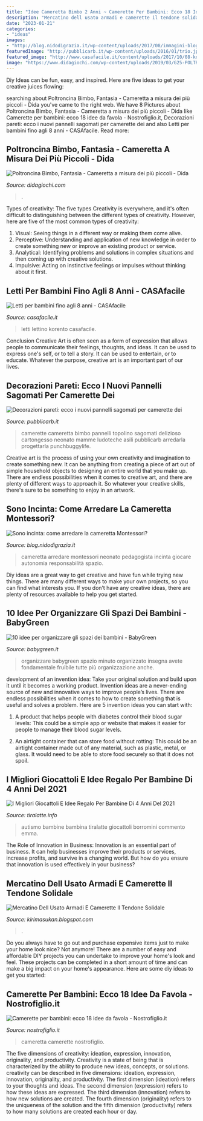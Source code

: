```yaml
---
title: "Idee Cameretta Bimbo 2 Anni ~ Camerette Per Bambini: Ecco 18 Idee Da Favola"
description: "Mercatino dell usato armadi e camerette il tendone solidale"
date: "2023-01-21"
categories:
- "ideas"
images:
- "http://blog.nidodigrazia.it/wp-content/uploads/2017/08/immagini-blog-2017-11.jpg"
featuredImage: "http://pubblicarb.it/wp-content/uploads/2016/01/trio.jpg"
featured_image: "http://www.casafacile.it/content/uploads/2017/10/08-korento-lomokids.jpg"
image: "https://www.didagiochi.com/wp-content/uploads/2019/03/G25-POLTRONCINA-IN-LEGNO-CON-RIVESTIMENTO-3-3.jpg"
---
```



Diy Ideas can be fun, easy, and inspired. Here are five ideas to get your creative juices flowing:

	

		
searching about Poltroncina Bimbo, Fantasia - Cameretta a misura dei più piccoli - Dida you've came to the right web. We have 8 Pictures about Poltroncina Bimbo, Fantasia - Cameretta a misura dei più piccoli - Dida like Camerette per bambini: ecco 18 idee da favola - Nostrofiglio.it, Decorazioni pareti: ecco i nuovi pannelli sagomati per camerette dei and also Letti per bambini fino agli 8 anni - CASAfacile. Read more:
		
    
## Poltroncina Bimbo, Fantasia - Cameretta A Misura Dei Più Piccoli - Dida

<img loading=lazy src="https://www.didagiochi.com/wp-content/uploads/2019/03/G25-POLTRONCINA-IN-LEGNO-CON-RIVESTIMENTO-3-3.jpg" onerror="this.onerror=null;this.src='https://tse3.mm.bing.net/th?id=OIP.C0Wh3ltjoMrohmNsfAP0qQHaHa&amp;pid=15.1';" alt="Poltroncina Bimbo, Fantasia - Cameretta a misura dei più piccoli - Dida">

_Source: didagiochi.com_

>. 

	

Types of creativity: The five types
Creativity is everywhere, and it's often difficult to distinguishing between the different types of creativity. However, here are five of the most common types of creativity:
1. Visual: Seeing things in a different way or making them come alive.
2. Perceptive: Understanding and application of new knowledge in order to create something new or improve an existing product or service. 
3. Analytical: Identifying problems and solutions in complex situations and then coming up with creative solutions. 
4. Impulsive: Acting on instinctive feelings or impulses without thinking about it first. 

    
## Letti Per Bambini Fino Agli 8 Anni - CASAfacile

<img loading=lazy src="http://www.casafacile.it/content/uploads/2017/10/08-korento-lomokids.jpg" onerror="this.onerror=null;this.src='https://tse3.mm.bing.net/th?id=OIP.UGND0qUz16nJNAhrhOsCTwHaEa&amp;pid=15.1';" alt="Letti per bambini fino agli 8 anni - CASAfacile">

_Source: casafacile.it_

>letti lettino korento casafacile. 

	

Conclusion
Creative Art is often seen as a form of expression that allows people to communicate their feelings, thoughts, and ideas. It can be used to express one's self, or to tell a story. It can be used to entertain, or to educate. Whatever the purpose, creative art is an important part of our lives.

    
## Decorazioni Pareti: Ecco I Nuovi Pannelli Sagomati Per Camerette Dei

<img loading=lazy src="http://pubblicarb.it/wp-content/uploads/2016/01/trio.jpg" onerror="this.onerror=null;this.src='https://tse3.mm.bing.net/th?id=OIP.a1-RJQhfGGW9L-HZcZdocwHaFk&amp;pid=15.1';" alt="Decorazioni pareti: ecco i nuovi pannelli sagomati per camerette dei">

_Source: pubblicarb.it_

>camerette cameretta bimbo pannelli topolino sagomati delizioso cartongesso neonato mamme ludoteche asili pubblicarb arredarla progettarla punchbuggylife. 

	

Creative art is the process of using your own creativity and imagination to create something new. It can be anything from creating a piece of art out of simple household objects to designing an entire world that you make up. There are endless possibilities when it comes to creative art, and there are plenty of different ways to approach it. So whatever your creative skills, there's sure to be something to enjoy in an artwork.

    
## Sono Incinta: Come Arredare La Cameretta Montessori?

<img loading=lazy src="http://blog.nidodigrazia.it/wp-content/uploads/2017/08/immagini-blog-2017-11.jpg" onerror="this.onerror=null;this.src='https://tse2.mm.bing.net/th?id=OIP.FYQoVFRldYn3kmAVZuLQZwHaDa&amp;pid=15.1';" alt="Sono incinta: come arredare la cameretta Montessori?">

_Source: blog.nidodigrazia.it_

>cameretta arredare montessori neonato pedagogista incinta giocare autonomia responsabilità spazio. 

	

Diy ideas are a great way to get creative and have fun while trying new things. There are many different ways to make your own projects, so you can find what interests you. If you don’t have any creative ideas, there are plenty of resources available to help you get started.

    
## 10 Idee Per Organizzare Gli Spazi Dei Bambini - BabyGreen

<img loading=lazy src="http://www.babygreen.it/wp-content/uploads/2013/01/spazi-per-bambini.jpg" onerror="this.onerror=null;this.src='https://tse4.mm.bing.net/th?id=OIP.qRaXm4fTF4afteKdNNLwuAHaIe&amp;pid=15.1';" alt="10 idee per organizzare gli spazi dei bambini - BabyGreen">

_Source: babygreen.it_

>organizzare babygreen spazio minuto organizzato insegna avete fondamentale fruibile tutte più organizzazione anche. 

	

development of an invention idea: Take your original solution and build upon it until it becomes a working product.
Invention ideas are a never-ending source of new and innovative ways to improve people’s lives. There are endless possibilities when it comes to how to create something that is useful and solves a problem. Here are 5 invention ideas you can start with:
1) A product that helps people with diabetes control their blood sugar levels: This could be a simple app or website that makes it easier for people to manage their blood sugar levels.

2) An airtight container that can store food without rotting: This could be an airtight container made out of any material, such as plastic, metal, or glass. It would need to be able to store food securely so that it does not spoil.

    
## I Migliori Giocattoli E Idee Regalo Per Bambine Di 4 Anni Del 2021

<img loading=lazy src="https://www.tiralatte.info/wp-content/uploads/2020/12/regalo-bambina-4-anni-1024x683.jpg" onerror="this.onerror=null;this.src='https://tse2.mm.bing.net/th?id=OIP.AnoytXJVeUOBdwsuKiRwOQHaE8&amp;pid=15.1';" alt="I Migliori Giocattoli E Idee Regalo Per Bambine Di 4 Anni Del 2021">

_Source: tiralatte.info_

>autismo bambine bambina tiralatte giocattoli borromini commento emma. 

	

The Role of Innovation in Business:
Innovation is an essential part of business. It can help businesses improve their products or services, increase profits, and survive in a changing world. But how do you ensure that innovation is used effectively in your business?

    
## Mercatino Dell Usato Armadi E Camerette Il Tendone Solidale

<img loading=lazy src="https://webimg.secondhandapp.com/w-i-mgl/59f6d3e349496f18539e2edc" onerror="this.onerror=null;this.src='https://tse1.mm.bing.net/th?id=OIP.XOi1O0_kS9nAAy2Paq5lzwHaJ4&amp;pid=15.1';" alt="Mercatino Dell Usato Armadi E Camerette Il Tendone Solidale">

_Source: kirimasukan.blogspot.com_

>. 

	

Do you always have to go out and purchase expensive items just to make your home look nice? Not anymore! There are a number of easy and affordable DIY projects you can undertake to improve your home's look and feel. These projects can be completed in a short amount of time and can make a big impact on your home's appearance. Here are some diy ideas to get you started: 

    
## Camerette Per Bambini: Ecco 18 Idee Da Favola - Nostrofiglio.it

<img loading=lazy src="https://www.nostrofiglio.it/site_stored/imgs/0002/038/10-Cameretta-modello-casa-sull-albero.600.jpg" onerror="this.onerror=null;this.src='https://tse3.mm.bing.net/th?id=OIP.BNpkFU9M-IEUBxfCJwUvGgHaE8&amp;pid=15.1';" alt="Camerette per bambini: ecco 18 idee da favola - Nostrofiglio.it">

_Source: nostrofiglio.it_

>cameretta camerette nostrofiglio. 

	

The five dimensions of creativity: ideation, expression, innovation, originality, and productivity.
Creativity is a state of being that is characterized by the ability to produce new ideas, concepts, or solutions. creativity can be described in five dimensions: ideation, expression, innovation, originality, and productivity. The first dimension (ideation) refers to your thoughts and ideas. The second dimension (expression) refers to how these ideas are expressed. The third dimension (innovation) refers to how new solutions are created. The fourth dimension (originality) refers to the uniqueness of the solution and the fifth dimension (productivity) refers to how many solutions are created each hour or day.

